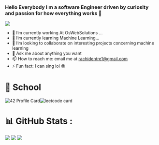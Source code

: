 ### Hello Everybody I m a software Engineer driven by curiosity and passion for how everything works 👋
<p align="left">
  <a href="https://skillicons.dev">
    <img src="https://skillicons.dev/icons?i=git,next,react,vue,flutter,angular,javascript,ts,figma,python,flask,django,ansible,azure,docker,c,cpp,nginx,linux,mysql,mongodb,postgres,nodejs,flutter" />
  </a>
</p>

- 🔭 I’m currently working At OsWebSolutions ...
- 🌱 I’m currently learning Machine Learning...
- 👯 I’m looking to collaborate on interesting projects concerning machine learning
- 💬 Ask me about anything you want
- 📫 How to reach me: email me at rachidentre1@gmail.com 
- ⚡ Fun fact: I can sing lol 😝

# 🏫 School

![42 Profile Card](https://badge.mediaplus.ma/greenbinary/rezzahra)![leetcode card](https://stats-cards-4b1n8mmbp-hxx2.vercel.app/api/leetcode/?username=rachid2pc1)


 # 📊 GitHub Stats :
![](https://github-readme-stats.vercel.app/api?username=reroreo1&theme=dark&hide_border=true&include_all_commits=true&count_private=true)
![](https://github-readme-streak-stats.herokuapp.com/?user=reroreo1&theme=dark&hide_border=true)
![](https://komarev.com/ghpvc/?username=reroreo1&label=Visitors+Count&color=brightgreen)

<!--
**reroreo1/reroreo1** is a ✨ _special_ ✨ repository because its `README.md` (this file) appears on your GitHub profile.

